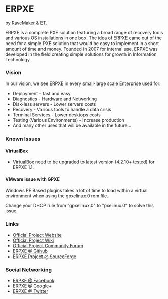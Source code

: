 ERPXE
=====
by [RaveMaker][RaveMaker] & [ET][ET].

ERPXE is a complete PXE solution featuring a broad range of recovery tools and various OS installations in one box.
The idea of ERPXE came out of the need for a simple PXE solution that would be easy to implement in a short amount of time and money.
Founded in 2007 for internal use, ERPXE was developed in the field creating simple solutions for growth in Information Technology.

### Vision

In our vision, we see ERPXE in every small-large scale Enterprise used for:

* Deployment - fast and easy
* Diagnostics - Hardware and Networking
* Disk-less servers - Lower servers costs
* Recovery - Various tools to handle a data crisis
* Terminal Services - Lower desktops costs
* Testing (Various Environments) - Increase production
* And many other uses that will be available in the future...

### Known Issues

#### VirtualBox
* VirtualBox need to be upgraded to latest version (4.2.10+ tested) for ERPXE 1.1.

#### VMware issue with GPXE
Windows PE Based plugins takes a lot of time to load within a virtual environment 
when using the gpxelinux.0 rom file.

Change your DHCP rule from "gpxelinux.0" to "pxelinux.0" to solve this issue.


### Links

* [Official Project Website][ERPXE.COM]
* [Official Project Wiki][ERPXE.ORG]
* [Official Project Community Forum][ERPXE.NET]
* [ERPXE @ Github][GITHUB]
* [ERPXE Project @ SourceForge][SF]

### Social Networking
* [ERPXE @ Facebook][FACEBOOK]
* [ERPXE @ Google+][GOOGLEPLUS]
* [ERPXE @ Twitter][TWITTER]

[RaveMaker]: http://ravemaker.net
[ET]: http://etcs.me
[ERPXE.COM]: http://erpxe.com/
[ERPXE.ORG]: http://erpxe.org/
[ERPXE.NET]: http://erpxe.net/
[GITHUB]: https://github.com/ERPXE
[SF]: https://sourceforge.net/projects/erpxe/
[FACEBOOK]: http://www.facebook.com/erpxe
[GOOGLEPLUS]: https://plus.google.com/110564784966828303213/about
[TWITTER]: https://twitter.com/ERPXE
